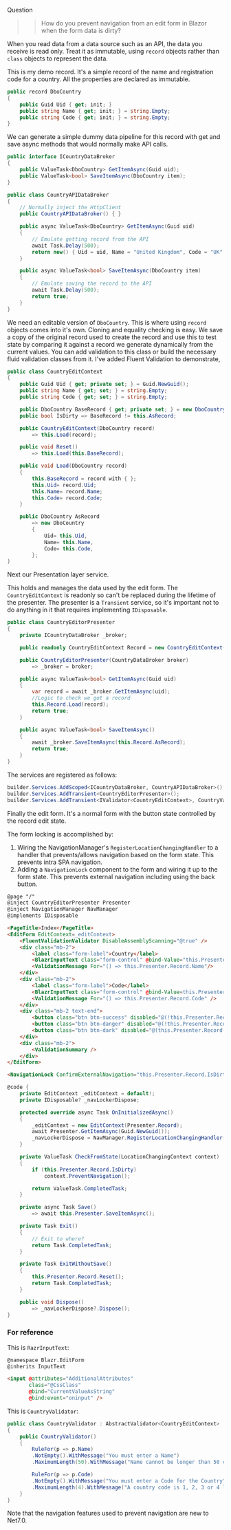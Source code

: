 Question

>> How do you prevent navigation from an edit form in Blazor when the form data is dirty?

When you read data from a data source such as an API, the data you receive is read only.  Treat it as immutable, using `record` objects rather than `class` objects to represent the data.

This is my demo record.  It's a simple record of the name and registration code for a country.  All the properties are declared as immutable.

```csharp
public record DboCountry
{
    public Guid Uid { get; init; }
    public string Name { get; init; } = string.Empty;
    public string Code { get; init; } = string.Empty;
}
```

We can generate a simple dummy data pipeline for this record with get and save async methods that would normally make API calls.

```csharp
public interface ICountryDataBroker
{
    public ValueTask<DboCountry> GetItemAsync(Guid uid);
    public ValueTask<bool> SaveItemAsync(DboCountry item);
}

public class CountryAPIDataBroker
{
    // Normally inject the HttpClient 
    public CountryAPIDataBroker() { }

    public async ValueTask<DboCountry> GetItemAsync(Guid uid)
    {
        // Emulate getting record from the API
        await Task.Delay(500);
        return new() { Uid = uid, Name = "United Kingdom", Code = "UK" };
    }

    public async ValueTask<bool> SaveItemAsync(DboCountry item)
    {
        // Emulate saving the record to the API
        await Task.Delay(500);
        return true;
    }
}
```

We need an editable version of `DboCountry`.  This is where using  `record` objects comes into it's own.  Cloning and equality checking is easy.  We save a copy of the original record used to create the record and use this to test state by comparing it against a record we generate dynamically from the current values.  You can add validation to this class or build the necessary fluid validation classes from it.  I've added Fluent Validation to demonstrate,

```csharp
public class CountryEditContext
{
    public Guid Uid { get; private set; } = Guid.NewGuid();
    public string Name { get; set; } = string.Empty;
    public string Code { get; set; } = string.Empty;

    public DboCountry BaseRecord { get; private set; } = new DboCountry();
    public bool IsDirty => BaseRecord != this.AsRecord;

    public CountryEditContext(DboCountry record) 
        => this.Load(record);

    public void Reset()
        => this.Load(this.BaseRecord);

    public void Load(DboCountry record) 
    {
        this.BaseRecord = record with { };
        this.Uid= record.Uid;
        this.Name= record.Name;
        this.Code= record.Code;
    }

    public DboCountry AsRecord
        => new DboCountry
        {
            Uid= this.Uid,
            Name= this.Name,
            Code= this.Code,
        };
}
```

Next our Presentation layer service.

This holds and manages the data used by the edit form.  The `CountryEditContext` is readonly so can't be replaced during the lifetime of the presenter.  The presenter is a `Transient` service, so it's important not to do anything in it that requires implementing `IDisposable`.

```csharp
public class CountryEditorPresenter
{
    private ICountryDataBroker _broker;

    public readonly CountryEditContext Record = new CountryEditContext(new());

    public CountryEditorPresenter(CountryDataBroker broker)
        => _broker = broker;

    public async ValueTask<bool> GetItemAsync(Guid uid)
    {
        var record = await _broker.GetItemAsync(uid);
        //Logic to check we got a record
        this.Record.Load(record);
        return true;
    }

    public async ValueTask<bool> SaveItemAsync()
    {
        await _broker.SaveItemAsync(this.Record.AsRecord);
        return true;
    }
}
```

The services are registered as follows:

```csharp
builder.Services.AddScoped<ICountryDataBroker, CountryAPIDataBroker>();
builder.Services.AddTransient<CountryEditorPresenter>();
builder.Services.AddTransient<IValidator<CountryEditContext>, CountryValidator>();
```

Finally the edit form.  It's a normal form with the button state controlled by the record edit state.  

The form locking is accomplished by:

1. Wiring the NavigationManager's `RegisterLocationChangingHandler` to a handler that prevents/allows navigation based on the form state.  This prevents intra SPA navigation.
2. Adding a `NavigationLock` component to the form and wiring it up to the form state. This prevents external navigation including using the back button.

```html
@page "/"
@inject CountryEditorPresenter Presenter
@inject NavigationManager NavManager
@implements IDisposable

<PageTitle>Index</PageTitle>
<EditForm EditContext=_editContext>
    <FluentValidationValidator DisableAssemblyScanning="@true" />
    <div class="mb-2">
        <label class="form-label">Country</label>
        <BlazrInputText class="form-control" @bind-Value="this.Presenter.Record.Name"/>
        <ValidationMessage For="() => this.Presenter.Record.Name"/>
    </div>
    <div class="mb-2">
        <label class="form-label">Code</label>
        <BlazrInputText class="form-control" @bind-Value=this.Presenter.Record.Code />
        <ValidationMessage For="() => this.Presenter.Record.Code" />
    </div>
    <div class="mb-2 text-end">
        <button class="btn btn-success" disabled="@(!this.Presenter.Record.IsDirty)" @onclick="this.Save">Save</button>
        <button class="btn btn-danger" disabled="@(!this.Presenter.Record.IsDirty)" @onclick="this.ExitWithoutSave">Exit Without Saving</button>
        <button class="btn btn-dark" disabled="@(this.Presenter.Record.IsDirty)" @onclick="this.Exit">Exit</button>
    </div>
    <div class="mb-2">
        <ValidationSummary />
    </div>
</EditForm>

<NavigationLock ConfirmExternalNavigation="this.Presenter.Record.IsDirty"  />
```
```csharp
@code {
    private EditContext _editContext = default!;
    private IDisposable? _navLockerDispose;

    protected override async Task OnInitializedAsync()
    {
        _editContext = new EditContext(Presenter.Record);
        await Presenter.GetItemAsync(Guid.NewGuid());
        _navLockerDispose = NavManager.RegisterLocationChangingHandler(this.CheckFromState);
    }

    private ValueTask CheckFromState(LocationChangingContext context)
    {
        if (this.Presenter.Record.IsDirty)
            context.PreventNavigation();

        return ValueTask.CompletedTask;
    }

    private async Task Save()
        => await this.Presenter.SaveItemAsync();

    private Task Exit()
    {
        // Exit to where?
        return Task.CompletedTask;
    }

    private Task ExitWithoutSave()
    {
        this.Presenter.Record.Reset();
        return Task.CompletedTask;
    }

    public void Dispose()
        => _navLockerDispose?.Dispose();
}
```

### For reference 

This is `RazrInputText`:

```html
@namespace Blazr.EditForm
@inherits InputText

<input @attributes="AdditionalAttributes"
       class="@CssClass"
       @bind="CurrentValueAsString"
       @bind:event="oninput" />
```

This is `CountryValidator`:

```csharp
public class CountryValidator : AbstractValidator<CountryEditContext>
{
    public CountryValidator()
    {
        RuleFor(p => p.Name)
        .NotEmpty().WithMessage("You must enter a Name")
        .MaximumLength(50).WithMessage("Name cannot be longer than 50 characters");

        RuleFor(p => p.Code)
        .NotEmpty().WithMessage("You must enter a Code for the Country")
        .MaximumLength(4).WithMessage("A country code is 1, 2, 3 or 4 letters");
    }
}
```

Note that the navigation features used to prevent navigation are new to Net7.0.